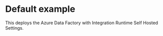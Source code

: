 # Default example

This deploys the Azure Data Factory with Integration Runtime Self Hosted Settings.


